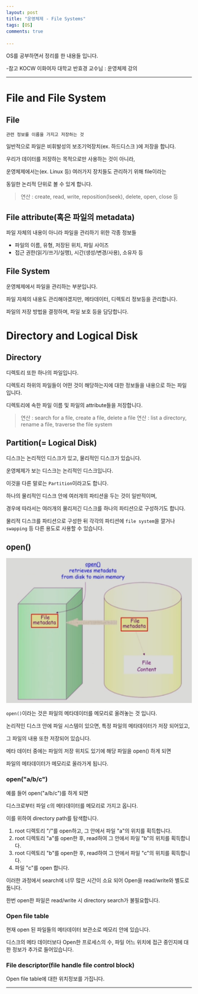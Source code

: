 ```yaml
---
layout: post
title: "운영체제 - File Systems"
tags: [OS]
comments: true

---
```


OS를 공부하면서 정리를 한 내용들 입니다.

-참고 KOCW 이화여자 대학교 반효경 교수님 : 운영체제 강의

---

# File and File System

## File

`관련 정보를 이름을 가지고 저장하는 것`

일반적으로 파일은 비휘발성의 보조기억장치(ex. 하드디스크 )에 저장을 합니다.

우리가 데이터를 저장하는 목적으로만 사용하는 것이 아니라,

운영체제에서는(ex. Linux 등) 여러가지 장치들도 관리하기 위해 file이라는 

동일한 논리적 단위로 볼 수 있게 합니다.

> 연산 : create, read, write, reposition(lseek), delete, open, close 등

## File attribute(혹은 파일의 metadata)

파일 자체의 내용이 아니라 파일을 관리하기 위한 각종 정보들

* 파일의 이름, 유형, 저장된 위치, 파일 사이즈
* 접근 권한(읽기/쓰기/실행), 시간(생성/변경/사용), 소유자 등

## File System

운영체제에서 파일을 관리하는 부분입니다.

파일 자체의 내용도 관리해야겠지만, 메타데이터, 디렉토리 정보등을 관리합니다.

파일의 저장 방법을 결정하며, 파일 보호 등을 담당합니다.

# Directory and Logical Disk

## Directory

디렉토리 또한 하나의 파일입니다.

디렉토리 하위의 파일들이 어떤 것이 해당하는지에 대한 정보들을 내용으로 하는 파일 입니다.

디렉토리에 속한 파일 이름 및 파일의 attribute들을 저장합니다.

> 연산 : search for a file, create a file, delete a file
> 연산 : list a directory, rename a file, traverse the file system

## Partition(= Logical Disk)

디스크는 논리적인 디스크가 있고, 물리적인 디스크가 있습니다.

운영체제가 보는 디스크는 논리적인 디스크입니다.

이것을 다른 말로는 `Partition`이라고도 합니다.

하나의 물리적인 디스크 안에 여러개의 파티션을 두는 것이 일반적이며,

경우에 따라서는 여러개의 물리저긴 디스크를 하나의 파티션으로 구성하기도 합니다.

물리적 디스크를 파티션으로 구성한 뒤 각각의 파티션에 `file system`을 깔거나 `swapping` 등 다른 용도로 사용할 수 있습니다.

## open()

<img src="https://raw.githubusercontent.com/junghyun100/junghyun100.github.io/master/images/1129/OPen.PNG">

`open()`이라는 것은 파일의 메타데이터를 메모리로 올려놓는 것 입니다.

논리적인 디스크 안에 파일 시스템이 있으면, 특정 파일의 메타데이터가 저장 되어있고,

그 파일의 내용 또한 저장되어 있습니다.

메타 데이터 중에는 파일의 저장 위치도 있기에 해당 파일을 open() 하게 되면

파일의 메타데이터가 메모리로 올라가게 됩니다.

### open("a/b/c")

예를 들어 open("a/b/c")를 하게 되면

디스크로부터 파일 c의 메타데이터를 메모리로 가지고 옵니다.

이를 위하여 directory path를 탐색합니다.

1. root 디렉토리 "/"를 open하고, 그 안에서 파일 "a"의 위치를 획득합니다.
2. root 디렉토리 "a"를 open한 후, read하여 그 안에서 파일 "b"의 위치를 획득합니다.
3. root 디렉토리 "b"를 open한 후, read하여 그 안에서 파일 "c"의 위치를 획득합니다.
4. 파일 "c"를 open 합니다.

이러한 과정에서 search에 너무 많은 시간이 소요 되어 Open을 read/write와 별도로 둡니다.

한번 open한 파일은 read/write 시 directory search가 불필요합니다.

### Open file table

현재 open 된 파일들의 메타데이터 보관소로 메모리 안에 있습니다.

디스크의 메타 데이터보다 Open한 프로세스의 수, 파일 어느 위치에 접근 중인지에 대한 정보가 추가로 들어있습니다.

### File descriptor(file handle file control block)

Open file table에 대한 위치정보를 가집니다.

---
